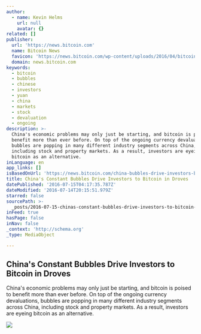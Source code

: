 ```yaml
---
author:
  - name: Kevin Helms
    url: null
    avatar: {}
related: []
publisher:
  url: 'https://news.bitcoin.com'
  name: Bitcoin News
  favicon: 'https://news.bitcoin.com/wp-content/uploads/2016/04/bitcoin_fav.png'
  domain: news.bitcoin.com
keywords:
  - bitcoin
  - bubbles
  - chinese
  - investors
  - yuan
  - china
  - markets
  - stock
  - devaluation
  - ongoing
description: >-
  China's economic problems may only just be starting, and bitcoin is poised to
  benefit more than ever before. On top of the ongoing currency devaluations,
  bubbles are popping in many different industry segments across China,
  including stock and property markets. As a result, investors are eyeing
  bitcoin as an alternative.
inLanguage: en
app_links: []
isBasedOnUrl: 'https://news.bitcoin.com/china-bubbles-drive-investors-bitcoin/'
title: China's Constant Bubbles Drive Investors to Bitcoin in Droves
datePublished: '2016-07-15T04:17:35.787Z'
dateModified: '2016-07-14T20:15:51.979Z'
starred: false
sourcePath: >-
  _posts/2016-07-15-chinas-constant-bubbles-drive-investors-to-bitcoin-in-drove.md
inFeed: true
hasPage: false
inNav: false
_context: 'http://schema.org'
_type: MediaObject

---
```

<article style=""><h1>China's Constant Bubbles Drive Investors to Bitcoin in Droves</h1><p>China's economic problems may only just be starting, and bitcoin is poised to benefit more than ever before. On top of the ongoing currency devaluations, bubbles are popping in many different industry segments across China, including stock and property markets. As a result, investors are eyeing bitcoin as an alternative.</p><img src="https://news.bitcoin.com/wp-content/uploads/2016/07/Yuan-1.jpg" /></article>